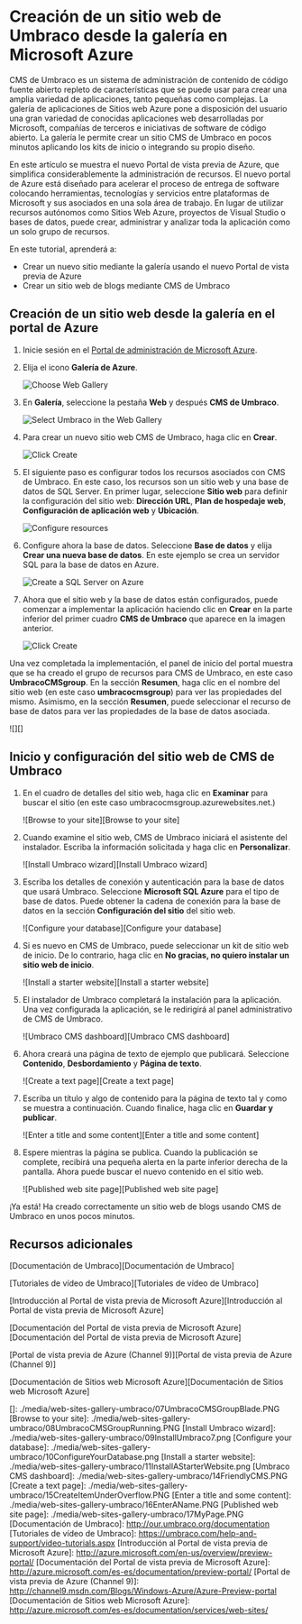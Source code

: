 <properties title="Create an Umbraco website from the gallery in Microsoft Azure" pageTitle="Create an Umbraco website from the gallery in Microsoft Azure" description="required" metaKeywords="Azure, gallery, Umbraco, web site, website" services="web-sites" solutions="web" documentationCenter="" authors="timamm" manager="paulettm" editor="mollybos" videoId="" scriptId="" />

<tags ms.service="web-sites" ms.workload="web" ms.tgt_pltfrm="ibiza" ms.devlang="na" ms.topic="article" ms.date="01/01/1900" ms.author="timamm"></tags>

# Creación de un sitio web de Umbraco desde la galería en Microsoft Azure

CMS de Umbraco es un sistema de administración de contenido de código fuente abierto repleto de características que se puede usar para crear una amplia variedad de aplicaciones, tanto pequeñas como complejas. La galería de aplicaciones de Sitios web Azure pone a disposición del usuario una gran variedad de conocidas aplicaciones web desarrolladas por Microsoft, compañías de terceros e iniciativas de software de código abierto. La galería le permite crear un sitio CMS de Umbraco en pocos minutos aplicando los kits de inicio o integrando su propio diseño.

En este artículo se muestra el nuevo Portal de vista previa de Azure, que simplifica considerablemente la administración de recursos. El nuevo portal de Azure está diseñado para acelerar el proceso de entrega de software colocando herramientas, tecnologías y servicios entre plataformas de Microsoft y sus asociados en una sola área de trabajo. En lugar de utilizar recursos autónomos como Sitios Web Azure, proyectos de Visual Studio o bases de datos, puede crear, administrar y analizar toda la aplicación como un solo grupo de recursos.

En este tutorial, aprenderá a:

-   Crear un nuevo sitio mediante la galería usando el nuevo Portal de vista previa de Azure
-   Crear un sitio web de blogs mediante CMS de Umbraco

## Creación de un sitio web desde la galería en el portal de Azure

1.  Inicie sesión en el [Portal de administración de Microsoft Azure][Portal de administración de Microsoft Azure].

2.  Elija el icono **Galería de Azure**.

    ![Choose Web Gallery][Choose Web Gallery]

3.  En **Galería**, seleccione la pestaña **Web** y después **CMS de Umbraco**.

    ![Select Umbraco in the Web Gallery][Select Umbraco in the Web Gallery]

4.  Para crear un nuevo sitio web CMS de Umbraco, haga clic en **Crear**.

    ![Click Create][Click Create]

5.  El siguiente paso es configurar todos los recursos asociados con CMS de Umbraco. En este caso, los recursos son un sitio web y una base de datos de SQL Server. En primer lugar, seleccione **Sitio web** para definir la configuración del sitio web: **Dirección URL**, **Plan de hospedaje web**, **Configuración de aplicación web** y **Ubicación**.

    ![Configure resources][Configure resources]

6.  Configure ahora la base de datos. Seleccione **Base de datos** y elija **Crear una nueva base de datos**. En este ejemplo se crea un servidor SQL para la base de datos en Azure.

    ![Create a SQL Server on Azure][Create a SQL Server on Azure]

7.  Ahora que el sitio web y la base de datos están configurados, puede comenzar a implementar la aplicación haciendo clic en **Crear** en la parte inferior del primer cuadro **CMS de Umbraco** que aparece en la imagen anterior.

    ![Click Create][1]

Una vez completada la implementación, el panel de inicio del portal muestra que se ha creado el grupo de recursos para CMS de Umbraco, en este caso **UmbracoCMSgroup**. En la sección **Resumen**, haga clic en el nombre del sitio web (en este caso **umbracocmsgroup**) para ver las propiedades del mismo. Asimismo, en la sección **Resumen**, puede seleccionar el recurso de base de datos para ver las propiedades de la base de datos asociada.

![][]

## Inicio y configuración del sitio web de CMS de Umbraco

1.  En el cuadro de detalles del sitio web, haga clic en **Examinar** para buscar el sitio (en este caso umbracocmsgroup.azurewebsites.net.)

    ![Browse to your site][Browse to your site]

2.  Cuando examine el sitio web, CMS de Umbraco iniciará el asistente del instalador. Escriba la información solicitada y haga clic en **Personalizar**.

    ![Install Umbraco wizard][Install Umbraco wizard]

3.  Escriba los detalles de conexión y autenticación para la base de datos que usará Umbraco. Seleccione **Microsoft SQL Azure** para el tipo de base de datos. Puede obtener la cadena de conexión para la base de datos en la sección **Configuración del sitio** del sitio web.

    ![Configure your database][Configure your database]

4.  Si es nuevo en CMS de Umbraco, puede seleccionar un kit de sitio web de inicio. De lo contrario, haga clic en **No gracias, no quiero instalar un sitio web de inicio**.

    ![Install a starter website][Install a starter website]

5.  El instalador de Umbraco completará la instalación para la aplicación. Una vez configurada la aplicación, se le redirigirá al panel administrativo de CMS de Umbraco.

    ![Umbraco CMS dashboard][Umbraco CMS dashboard]

6.  Ahora creará una página de texto de ejemplo que publicará. Seleccione **Contenido**, **Desbordamiento** y **Página de texto**.

    ![Create a text page][Create a text page]

7.  Escriba un título y algo de contenido para la página de texto tal y como se muestra a continuación. Cuando finalice, haga clic en **Guardar y publicar**.

    ![Enter a title and some content][Enter a title and some content]

8.  Espere mientras la página se publica. Cuando la publicación se complete, recibirá una pequeña alerta en la parte inferior derecha de la pantalla. Ahora puede buscar el nuevo contenido en el sitio web.

    ![Published web site page][Published web site page]

¡Ya está! Ha creado correctamente un sitio web de blogs usando CMS de Umbraco en unos pocos minutos.

## Recursos adicionales

[Documentación de Umbraco][Documentación de Umbraco]

[Tutoriales de vídeo de Umbraco][Tutoriales de vídeo de Umbraco]

[Introducción al Portal de vista previa de Microsoft Azure][Introducción al Portal de vista previa de Microsoft Azure]

[Documentación del Portal de vista previa de Microsoft Azure][Documentación del Portal de vista previa de Microsoft Azure]

[Portal de vista previa de Azure (Channel 9)][Portal de vista previa de Azure (Channel 9)]

[Documentación de Sitios web Microsoft Azure][Documentación de Sitios web Microsoft Azure]

<!-- IMAGES -->

  [Portal de administración de Microsoft Azure]: https://portal.azure.com/
  [Choose Web Gallery]: ./media/web-sites-gallery-umbraco/01Startboard.PNG
  [Select Umbraco in the Web Gallery]: ./media/web-sites-gallery-umbraco/02WebGallery.PNG
  [Click Create]: ./media/web-sites-gallery-umbraco/03UmbracoCMS.PNG
  [Configure resources]: ./media/web-sites-gallery-umbraco/04AppSettings.PNG
  [Create a SQL Server on Azure]: ./media/web-sites-gallery-umbraco/05NewServer.PNG
  [1]: ./media/web-sites-gallery-umbraco/06UmbracoCMSGroup.PNG
  []: ./media/web-sites-gallery-umbraco/07UmbracoCMSGroupBlade.PNG
  [Browse to your site]: ./media/web-sites-gallery-umbraco/08UmbracoCMSGroupRunning.PNG
  [Install Umbraco wizard]: ./media/web-sites-gallery-umbraco/09InstallUmbraco7.png
  [Configure your database]: ./media/web-sites-gallery-umbraco/10ConfigureYourDatabase.png
  [Install a starter website]: ./media/web-sites-gallery-umbraco/11InstallAStarterWebsite.png
  [Umbraco CMS dashboard]: ./media/web-sites-gallery-umbraco/14FriendlyCMS.PNG
  [Create a text page]: ./media/web-sites-gallery-umbraco/15CreateItemUnderOverflow.PNG
  [Enter a title and some content]: ./media/web-sites-gallery-umbraco/16EnterAName.PNG
  [Published web site page]: ./media/web-sites-gallery-umbraco/17MyPage.PNG
  [Documentación de Umbraco]: http://our.umbraco.org/documentation
  [Tutoriales de vídeo de Umbraco]: https://umbraco.com/help-and-support/video-tutorials.aspx
  [Introducción al Portal de vista previa de Microsoft Azure]: http://azure.microsoft.com/en-us/overview/preview-portal/
  [Documentación del Portal de vista previa de Microsoft Azure]: http://azure.microsoft.com/es-es/documentation/preview-portal/
  [Portal de vista previa de Azure (Channel 9)]: http://channel9.msdn.com/Blogs/Windows-Azure/Azure-Preview-portal
  [Documentación de Sitios web Microsoft Azure]: http://azure.microsoft.com/es-es/documentation/services/web-sites/

